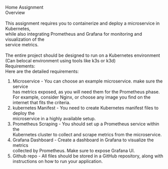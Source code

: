 Home Assignment<br>
Overview<br><br>
This assignment requires you to containerize and deploy a microservice in Kubernetes,<br>
while also integrating Prometheus and Grafana for monitoring and visualization of the<br>
service metrics.<br><br>
The entire project should be designed to run on a Kubernetes environment (Can belocal environment using tools like k3s or k3d)<br>
Requirements:<br>
Here are the detailed requirements:<br>
1.	Microservice - You can choose an example microservice. make sure the service<br>
has metrics exposed, as you will need them for the Prometheus phase.<br>For
example, consider Nginx, or choose any image you find on the internet that fits the criteria.<br>
2.	kubernetes Manifest - You need to create Kubernetes manifest files to deploy the<br>
	microservice in a highly available setup.<br>
3.	Prometheus Scraping - You should set up a Prometheus service within the<br>
	Kubernetes cluster to collect and scrape metrics from the microservice.<br>
4.	Grafana Dashboard - Create a dashboard in Grafana to visualize the metrics<br>
	collected by Prometheus. Make sure to expose Grafana UI.<br>
5.	Github repo - All files should be stored in a GitHub repository, along with instructions on how to run your application.<br>
